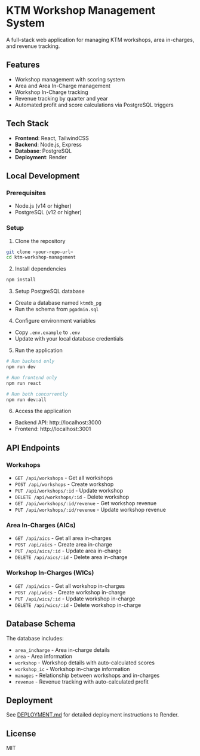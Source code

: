 # KTM Workshop Management System

A full-stack web application for managing KTM workshops, area in-charges, and revenue tracking.

## Features

- Workshop management with scoring system
- Area and Area In-Charge management
- Workshop In-Charge tracking
- Revenue tracking by quarter and year
- Automated profit and score calculations via PostgreSQL triggers

## Tech Stack

- **Frontend**: React, TailwindCSS
- **Backend**: Node.js, Express
- **Database**: PostgreSQL
- **Deployment**: Render

## Local Development

### Prerequisites
- Node.js (v14 or higher)
- PostgreSQL (v12 or higher)

### Setup

1. Clone the repository
```bash
git clone <your-repo-url>
cd ktm-workshop-management
```

2. Install dependencies
```bash
npm install
```

3. Setup PostgreSQL database
- Create a database named `ktmdb_pg`
- Run the schema from `pgadmin.sql`

4. Configure environment variables
- Copy `.env.example` to `.env`
- Update with your local database credentials

5. Run the application
```bash
# Run backend only
npm run dev

# Run frontend only
npm run react

# Run both concurrently
npm run dev:all
```

6. Access the application
- Backend API: http://localhost:3000
- Frontend: http://localhost:3001

## API Endpoints

### Workshops
- `GET /api/workshops` - Get all workshops
- `POST /api/workshops` - Create workshop
- `PUT /api/workshops/:id` - Update workshop
- `DELETE /api/workshops/:id` - Delete workshop
- `GET /api/workshops/:id/revenue` - Get workshop revenue
- `PUT /api/workshops/:id/revenue` - Update workshop revenue

### Area In-Charges (AICs)
- `GET /api/aics` - Get all area in-charges
- `POST /api/aics` - Create area in-charge
- `PUT /api/aics/:id` - Update area in-charge
- `DELETE /api/aics/:id` - Delete area in-charge

### Workshop In-Charges (WICs)
- `GET /api/wics` - Get all workshop in-charges
- `POST /api/wics` - Create workshop in-charge
- `PUT /api/wics/:id` - Update workshop in-charge
- `DELETE /api/wics/:id` - Delete workshop in-charge

## Database Schema

The database includes:
- `area_incharge` - Area in-charge details
- `area` - Area information
- `workshop` - Workshop details with auto-calculated scores
- `workshop_ic` - Workshop in-charge information
- `manages` - Relationship between workshops and in-charges
- `revenue` - Revenue tracking with auto-calculated profit

## Deployment

See [DEPLOYMENT.md](DEPLOYMENT.md) for detailed deployment instructions to Render.

## License

MIT
